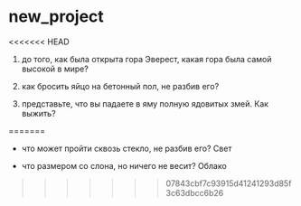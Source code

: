 # new_project
<<<<<<< HEAD
1) до того, как была открыта гора Эверест, какая гора была самой высокой в мире?

2) как бросить яйцо на бетонный пол, не разбив его?

3) представьте, что вы падаете в яму полную ядовитых змей. Как выжить?

=======
- что может пройти сквозь стекло, не разбив его? Свет

- что размером со слона, но ничего не весит? Облако
>>>>>>> 07843cbf7c93915d41241293d85f3c63dbcc6b26
